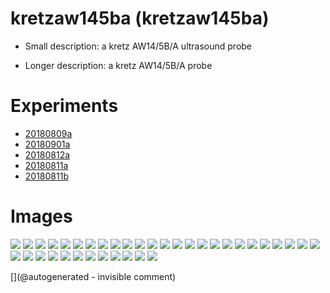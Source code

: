 # kretzaw145ba (kretzaw145ba)

* Small description: a kretz AW14/5B/A ultrasound probe

* Longer description: a kretz AW14/5B/A probe

# Experiments

* [20180809a](/include/experiments/auto/20180809a.md)
* [20180901a](/include/experiments/auto/20180901a.md)
* [20180812a](/include/experiments/auto/20180812a.md)
* [20180811a](/include/experiments/auto/20180811a.md)
* [20180811b](/include/experiments/auto/20180811b.md)
# Images

![](/include/images/kretzaw145ba/P_20180809_195413.jpg)
![](/matty/20180901a/images/2DArray_20180901a-1.jpg)
![](/matty/20180901a/images/2DArray_20180901a-2.jpg)
![](/matty/20180901a/images/Spectrum_20180901a-2.jpg)
![](/include/images/kretzaw145ba/P_20180809_193956.jpg)
![](/include/images/kretzaw145ba/20180812a/images/20180812a-10-all.jpg)
![](/include/images/kretzaw145ba/20180812a/images/20180812a-1-all.jpg)
![](/include/images/kretzaw145ba/P_20180809_194007.jpg)
![](/include/images/kretzaw145ba/20180812a/images/20180812a-13-all.jpg)
![](/include/images/kretzaw145ba/20180812a/images/20180812a-9-all.jpg)
![](/matty/20180901a/images/SC_20180901a-1-fft.jpg)
![](/include/images/kretzaw145ba/P_20180809_194016.jpg)
![](/include/images/kretzaw145ba/20180812a/images/20180812a-12-all.jpg)
![](/include/images/kretzaw145ba/P_20180809_194206.jpg)
![](/matty/20180901a/images/Spectrum_20180901a-1.jpg)
![](/include/images/kretzaw145ba/20180812a/images/20180812a-5-all.jpg)
![](/include/images/kretzaw145ba/20180812a/images/20180812a-18.jpg)
![](/include/images/kretzaw145ba/20180811a/P_20180811_190929.jpg)
![](/include/images/kretzaw145ba/P_20180809_194058.jpg)
![](/include/images/kretzaw145ba/P_20180809_195622.jpg)
![](/include/images/kretzaw145ba/20180812a/images/20180812a-2-all.jpg)
![](/include/images/kretzaw145ba/20180811a/20180811a-3first-lines-fft.jpg)
![](/include/images/kretzaw145ba/20180812a/images/20180812a-6-all.jpg)
![](/include/images/kretzaw145ba/20180812a/images/20180812a-7-all.jpg)
![](/include/images/kretzaw145ba/P_20180809_194227.jpg)
![](/include/images/kretzaw145ba/20180811a/20180811a-3first-lines.jpg)
![](/include/images/kretzaw145ba/P_20180809_193948.jpg)
![](/include/images/kretzaw145ba/20180812a/image-20180812a-18-wirephantom.png)
![](/matty/20180901a/images/SC_20180901a-2-fft.jpg)
![](/include/images/kretzaw145ba/20180811b/P_20180811_175204.jpg)
![](/include/images/kretzaw145ba/20180812a/images/20180812a-3-all.jpg)
![](/include/images/kretzaw145ba/20180812a/images/20180812a-11-all.jpg)
![](/include/images/kretzaw145ba/20180811b/P_20180811_175211.jpg)
![](/include/images/kretzaw145ba/P_20180809_194027.jpg)
![](/include/images/kretzaw145ba/20180812a/images/20180812a-14-all.jpg)
![](/include/images/kretzaw145ba/20180811b/P_20180811_175217.jpg)
![](/include/images/kretzaw145ba/20180811a/20180811a-3first-lines-rawsignal.jpg)


[](@autogenerated - invisible comment)